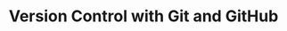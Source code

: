 ---
layout: workshop
category: workshop
title: "Version Control with Git and GitHub"
time: 10:00 AM - 1:00 PM PST
human_date: "October 14 and 16"
year: 2025
location: UC Santa Barbara Library
instructors:
helpers:
description: "This two-day workshop introduces git, a command line tool for managing revisions in coding projects, and GitHub, a web-based platform for sharing your work and collaborating with others. The workshop is oriented toward learners with little or no previous experience with either git or GitHub. It will cover steps for setting up a git project, making changes, navigating the revision history, sharing work on GitHub, and using GitHub pages to publish a website.
<br><br>
Stay tuned, <b>registration opens on September 18!</b> Join our <a href='http://groups.google.com/a/library.ucsb.edu/g/carpentry/about'>Carpentry mailing list</a> with your UCSB email to get notified as soon as it goes live."
---